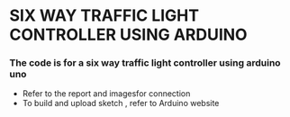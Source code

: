 # SIX WAY TRAFFIC LIGHT CONTROLLER USING ARDUINO

### The code is for a six way traffic light controller using arduino uno
* Refer to the report and imagesfor connection
* To build and upload sketch , refer to Arduino website